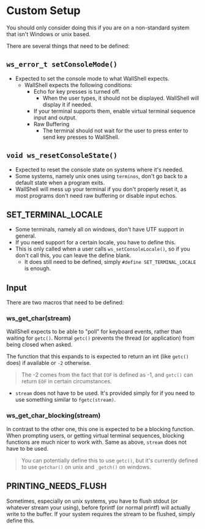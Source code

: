 # Custom Setup

You should only consider doing this if you are on a non-standard system that isn't Windows or unix based.

There are several things that need to be defined:

## `ws_error_t setConsoleMode()`

- Expected to set the console mode to what WallShell expects.
  - WallShell expects the following conditions:
    - Echo for key presses is turned off.
      - When the user types, it should not be displayed. WallShell will display it if needed.
    - If your terminal supports them, enable virtual terminal sequence input and output.
    - Raw Buffering
      - The terminal should not wait for the user to press enter to send key presses to WallShell.

## `void ws_resetConsoleState()`

- Expected to reset the console state on systems where it's needed.
- Some systems, namely unix ones using `terminos`, don't go back to a default state when a program exits.
- WallShell will mess up your terminal if you don't properly reset it, as most programs don't need raw buffering or
  disable input echos.

## SET_TERMINAL_LOCALE

- Some terminals, namely all on windows, don't have UTF support in general.
- If you need support for a certain locale, you have to define this.
- This is only called when a user calls `ws_setConsoleLocale()`, so if you don't call this, you can leave the define
  blank.
  - It does still need to be defined, simply `#define SET_TERMINAL_LOCALE` is enough.

## Input

There are two macros that need to be defined:

### ws_get_char(stream)

WallShell expects to be able to "poll" for keyboard events, rather than waiting for `getc()`.
Normal `getc()` prevents the thread (or application) from being closed when asked.

The function that this expands to is expected to return an int (like `getc()` does) if available or `-2` otherwise.
> The -2 comes from the fact that `EOF` is defined as -1, and `getc()` can return `EOF` in certain circumstances.

- `stream` does not have to be used. It's provided simply for if you need to use something similar to `fgetc(stream)`.

### ws_get_char_blocking(stream)

In contrast to the other one, this one is expected to be a blocking function.
When prompting users, or getting virtual terminal sequences, blocking functions are much nicer to work with.
Same as above, `stream` does not have to be used.

> You can potentially define this to use `getc()`, but it's currently defined to use `getchar()` on unix and `_getch()`
> on windows.

## PRINTING_NEEDS_FLUSH

Sometimes, especially on unix systems, you have to flush stdout (or whatever stream your using), before fprintf (or
normal printf) will actually write to the buffer.
If your system requires the stream to be flushed, simply define this.